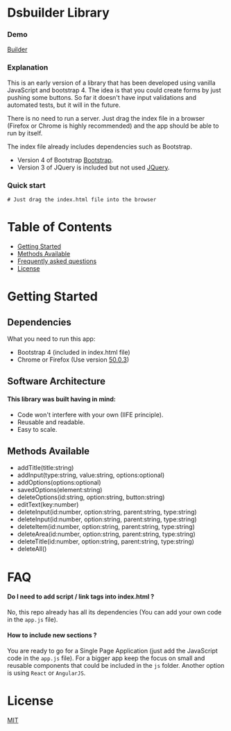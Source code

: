 # Dsbuilder Library

### Demo

[Builder](http://builder.diegosarmiento.com/)

### Explanation

This is an early version of a library that has been developed using vanilla JavaScript and bootstrap 4. The idea is that you could create forms by just pushing some buttons. So far it doesn't have input validations and automated tests, but it will in the future.

There is no need to run a server. Just drag the index file in a browser (Firefox or Chrome is highly recommended) and the app should be able to run by itself.

The index file already includes dependencies such as Bootstrap.

* Version 4 of Bootstrap [Bootstrap](https://v4-alpha.getbootstrap.com/).
* Version 3 of JQuery is included but not used [JQuery](https://www.google.com/search?q=jquery+version+3&ie=utf-8&oe=utf-8).

### Quick start

```
# Just drag the index.html file into the browser

```

# Table of Contents

* [Getting Started](#getting-started)
* [Methods Available](#methods-available)
* [Frequently asked questions](#faq)
* [License](#license)

# Getting Started

## Dependencies

What you need to run this app:
* Bootstrap 4 (included in index.html file)
* Chrome or Firefox (Use version [50.0.3](https://www.mozilla.org))

## Software Architecture

#### This library was built having in mind:

* Code won't interfere with your own (IIFE principle).
* Reusable and readable.
* Easy to scale.

## Methods Available

* addTitle(title:string)
* addInput(type:string, value:string, options:optional)
* addOptions(options:optional)
* savedOptions(element:string)
* deleteOptions(id:string, option:string, button:string)
* editText(key:number)
* deleteInput(id:number, option:string, parent:string, type:string)
* deleteInput(id:number, option:string, parent:string, type:string)
* deleteItem(id:number, option:string, parent:string, type:string)
* deleteArea(id:number, option:string, parent:string, type:string)
* deleteTitle(id:number, option:string, parent:string, type:string)
* deleteAll()

# FAQ

#### Do I need to add script / link tags into index.html ?

No, this repo already has all its dependencies (You can add your own code in the `app.js` file).

#### How to include new sections ?

You are ready to go for a Single Page Application (just add the JavaScript code in the `app.js` file). For a bigger app keep the focus on small and reusable components that could be included in the `js` folder. Another option is using `React` or `AngularJS`.

# License

[MIT](/LICENSE)
